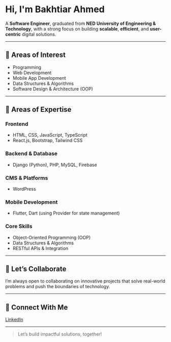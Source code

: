 # Hi, I'm Bakhtiar Ahmed

A **Software Engineer**, graduated from **NED University of Engineering & Technology**, with a strong focus on building **scalable**, **efficient**, and **user-centric** digital solutions.

---

## 🔹 Areas of Interest
- Programming  
- Web Development  
- Mobile App Development  
- Data Structures & Algorithms  
- Software Design & Architecture (OOP)

---

## 🔹 Areas of Expertise

### Frontend
- HTML, CSS, JavaScript, TypeScript  
- React.js, Bootstrap, Tailwind CSS  

### Backend & Database
- Django (Python), PHP, MySQL, Firebase  

### CMS & Platforms
- WordPress  

### Mobile Development
- Flutter, Dart (using Provider for state management)

### Core Skills
- Object-Oriented Programming (OOP)  
- Data Structures & Algorithms  
- RESTful APIs & Integration  

---

## 💬 Let’s Collaborate
I’m always open to collaborating on innovative projects that solve real-world problems and push the boundaries of technology.

---

## 🔗 Connect With Me
[LinkedIn](https://www.linkedin.com/in/bakhtiar-ahmed-313991249/)

---

> Let’s build impactful solutions, together!
